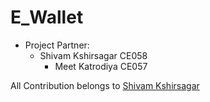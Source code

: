 # E_Wallet
<ul>
<li>
Project Partner:
<ul>
<li>
Shivam Kshirsagar CE058
<ul>
<li>
Meet Katrodiya CE057
</li>
</ul>
</li>
</ul>
</li>
</ul>
<span>
All Contribution belongs to <a href="https://github.com/shivamkshirsagar11">Shivam Kshirsagar</a>
</span>
